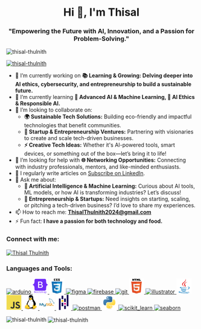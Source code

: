 <h1 align="center">Hi 👋, I'm Thisal</h1>
<h3 align="center">"Empowering the Future with AI, Innovation, and a Passion for Problem-Solving."</h3>

<p align="left"> <img src="https://komarev.com/ghpvc/?username=thisal-thulnith&label=Profile%20views&color=0e75b6&style=flat" alt="thisal-thulnith" /> </p>

<p align="left"> <a href="https://github.com/ryo-ma/github-profile-trophy"><img src="https://github-profile-trophy.vercel.app/?username=thisal-thulnith" alt="thisal-thulnith" /></a> </p>

- 🔭 I’m currently working on **📚 Learning & Growing: Delving deeper into AI ethics, cybersecurity, and entrepreneurship to build a sustainable future.**
- 🌱 I’m currently learning **🤖 Advanced AI & Machine Learning, 🧠 AI Ethics & Responsible AI.**
- 👯 I’m looking to collaborate on:
  - **🌍 Sustainable Tech Solutions:** Building eco-friendly and impactful technologies that benefit communities.
  - **🚀 Startup & Entrepreneurship Ventures:** Partnering with visionaries to create and scale tech-driven businesses.
  - **⚡ Creative Tech Ideas:** Whether it's AI-powered tools, smart devices, or something out of the box—let’s bring it to life!
- 🤝 I’m looking for help with **🌐 Networking Opportunities:** Connecting with industry professionals, mentors, and like-minded enthusiasts.
- 📝 I regularly write articles on [Subscribe on LinkedIn](https://www.linkedin.com/build-relation/newsletter-follow?entityUrn=7261525765681233920).
- 💬 Ask me about:
  - **🤖 Artificial Intelligence & Machine Learning:** Curious about AI tools, ML models, or how AI is transforming industries? Let’s discuss!
  - **🚀 Entrepreneurship & Startups:** Need insights on starting, scaling, or pitching a tech-driven business? I’d love to share my experiences.
- 📫 How to reach me: **ThisalThulnith2024@gmail.com**
- ⚡ Fun fact: **I have a passion for both technology and food.**

<h3 align="left">Connect with me:</h3>
<p align="left">
<a href="https://linkedin.com/in/thisal-thulnith/" target="blank">
  <img align="center" src="https://raw.githubusercontent.com/rahuldkjain/github-profile-readme-generator/master/src/images/icons/Social/linked-in-alt.svg" alt="Thisal Thulnith" height="30" width="40" />
</a>
</p>

<h3 align="left">Languages and Tools:</h3>
<p align="left">
  <a href="https://www.arduino.cc/" target="_blank" rel="noreferrer"> <img src="https://cdn.worldvectorlogo.com/logos/arduino-1.svg" alt="arduino" width="40" height="40"/> </a>
  <a href="https://getbootstrap.com" target="_blank" rel="noreferrer"> <img src="https://raw.githubusercontent.com/devicons/devicon/master/icons/bootstrap/bootstrap-plain-wordmark.svg" alt="bootstrap" width="40" height="40"/> </a>
  <a href="https://www.w3schools.com/css/" target="_blank" rel="noreferrer"> <img src="https://raw.githubusercontent.com/devicons/devicon/master/icons/css3/css3-original-wordmark.svg" alt="css3" width="40" height="40"/> </a>
  <a href="https://www.figma.com/" target="_blank" rel="noreferrer"> <img src="https://www.vectorlogo.zone/logos/figma/figma-icon.svg" alt="figma" width="40" height="40"/> </a>
  <a href="https://firebase.google.com/" target="_blank" rel="noreferrer"> <img src="https://www.vectorlogo.zone/logos/firebase/firebase-icon.svg" alt="firebase" width="40" height="40"/> </a>
  <a href="https://git-scm.com/" target="_blank" rel="noreferrer"> <img src="https://www.vectorlogo.zone/logos/git-scm/git-scm-icon.svg" alt="git" width="40" height="40"/> </a>
  <a href="https://www.w3.org/html/" target="_blank" rel="noreferrer"> <img src="https://raw.githubusercontent.com/devicons/devicon/master/icons/html5/html5-original-wordmark.svg" alt="html5" width="40" height="40"/> </a>
  <a href="https://www.adobe.com/in/products/illustrator.html" target="_blank" rel="noreferrer"> <img src="https://www.vectorlogo.zone/logos/adobe_illustrator/adobe_illustrator-icon.svg" alt="illustrator" width="40" height="40"/> </a>
  <a href="https://www.java.com" target="_blank" rel="noreferrer"> <img src="https://raw.githubusercontent.com/devicons/devicon/master/icons/java/java-original.svg" alt="java" width="40" height="40"/> </a>
  <a href="https://developer.mozilla.org/en-US/docs/Web/JavaScript" target="_blank" rel="noreferrer"> <img src="https://raw.githubusercontent.com/devicons/devicon/master/icons/javascript/javascript-original.svg" alt="javascript" width="40" height="40"/> </a>
  <a href="https://www.linux.org/" target="_blank" rel="noreferrer"> <img src="https://raw.githubusercontent.com/devicons/devicon/master/icons/linux/linux-original.svg" alt="linux" width="40" height="40"/> </a>
  <a href="https://www.mysql.com/" target="_blank" rel="noreferrer"> <img src="https://raw.githubusercontent.com/devicons/devicon/master/icons/mysql/mysql-original-wordmark.svg" alt="mysql" width="40" height="40"/> </a>
  <a href="https://pandas.pydata.org/" target="_blank" rel="noreferrer"> <img src="https://raw.githubusercontent.com/devicons/devicon/2ae2a900d2f041da66e950e4d48052658d850630/icons/pandas/pandas-original.svg" alt="pandas" width="40" height="40"/> </a>
  <a href="https://postman.com" target="_blank" rel="noreferrer"> <img src="https://www.vectorlogo.zone/logos/getpostman/getpostman-icon.svg" alt="postman" width="40" height="40"/> </a>
  <a href="https://www.python.org" target="_blank" rel="noreferrer"> <img src="https://raw.githubusercontent.com/devicons/devicon/master/icons/python/python-original.svg" alt="python" width="40" height="40"/> </a>
  <a href="https://scikit-learn.org/" target="_blank" rel="noreferrer"> <img src="https://upload.wikimedia.org/wikipedia/commons/0/05/Scikit_learn_logo_small.svg" alt="scikit_learn" width="40" height="40"/> </a>
  <a href="https://seaborn.pydata.org/" target="_blank" rel="noreferrer"> <img src="https://seaborn.pydata.org/_images/logo-mark-lightbg.svg" alt="seaborn" width="40" height="40"/> </a>
</p>

<p><img align="left" src="https://github-readme-stats.vercel.app/api/top-langs?username=thisal-thulnith&show_icons=true&locale=en&layout=compact" alt="thisal-thulnith" /></p>
<p>&nbsp;<img align="center" src="https://github-readme-stats.vercel.app/api?username=thisal-thulnith&show_icons=true&locale=en" alt="thisal-thulnith" /></p>
